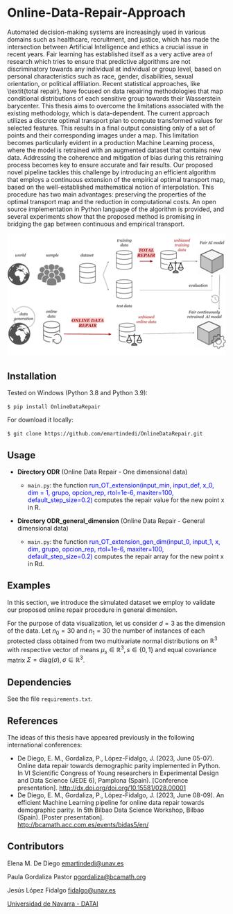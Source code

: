 # Online-Data-Repair-Approach


Automated decision-making systems are increasingly used in various domains such as healthcare, recruitment, and justice, 
which has made the intersection between Artificial Intelligence and ethics a crucial issue in recent years. 
Fair learning has established itself as a very active area of research which tries to ensure that predictive algorithms 
are not discriminatory towards any individual at individual or group level, based on personal characteristics such as 
race, gender, disabilities, sexual orientation, or political affiliation. 
Recent statistical approaches, like \textit{total repair}, have focused on data repairing methodologies that map 
conditional distributions of each sensitive group towards their Wasserstein barycenter. 
This thesis aims to overcome the limitations associated with the existing methodology, which is data-dependent. 
The current approach utilizes a discrete optimal transport plan to compute transformed values for selected features. 
This results in a final output consisting only of a set of points and their corresponding images under a map. 
This limitation becomes particularly evident in a production Machine Learning process, where the model is retrained 
with an augmented dataset that contains new data. 
Addressing the coherence and mitigation of bias during this retraining process becomes key to ensure accurate and 
fair results. 
Our proposed novel pipeline tackles this challenge by introducing an efficient algorithm that employs a continuous 
extension of the empirical optimal transport map, based on the well-established mathematical notion of interpolation. 
This procedure has two main advantages: preserving the properties of the optimal transport map and the reduction in 
computational costs. 
An open source implementation in Python language of the algorithm is provided, and several experiments show that the 
proposed method is promising in bridging the gap between continuous and empirical transport.

<img src="img/TFM-general-picture.pdf" alt="General picture" width="740"/>

## Installation

Tested on Windows (Python 3.8 and Python 3.9):

```$ pip install OnlineDataRepair```

For download it locally:

```$ git clone https://github.com/emartindedi/OnlineDataRepair.git```


## Usage

- **Directory ODR** (Online Data Repair - One dimensional data)
  - `main.py`: the function <span style="color:blue">run_OT_extension(input_min, input_def, x_0, dim = 1, grupo, opcion_rep, rtol=1e-6, maxiter=100, default_step_size=0.2)</span> 
  computes the repair value for the new point x in R.

- **Directory ODR_general_dimension** (Online Data Repair - General dimensional data)
  - `main.py`: the function <span style="color:blue">run_OT_extension_gen_dim(input_0, input_1, x, dim, grupo, opcion_rep, rtol=1e-6, maxiter=100, default_step_size=0.2)</span> 
  computes the repair array for the new point x in Rd. 

## Examples

In this section, we introduce the simulated dataset we employ to validate our proposed online repair procedure in 
general dimension.

For the purpose of data visualization, let us consider $d = 3$ as the 
dimension of the data. Let $n_{0} = 30$ and $n_{1} = 30$ the number of 
instances of each protected class obtained from two multivariate normal 
distributions on $\mathbb{R}^{3}$ with respective vector of means $\mu_{s} \in \mathbb{R}^{3}, s \in \{0,1\}$ and equal covariance matrix $\Sigma = \text{diag}(\sigma), \sigma \in \mathbb{R}^{3}$. 


## Dependencies

See the file `requirements.txt`.


## References

The ideas of this thesis have appeared previously in the following international conferences:

- De Diego, E. M., Gordaliza, P., López-Fidalgo, J. (2023, June 05-07). Online data repair towards demographic parity implemented in Python. In VI Scientific Congress of Young researchers in Experimental Design and Data Science (JEDE 6), Pamplona (Spain). [Conference presentation]. http://dx.doi.org/doi.org/10.15581/028.00001
- De Diego, E. M., Gordaliza, P., López-Fidalgo, J. (2023, June 08-09). An efficient Machine Learning pipeline for online data repair towards demographic parity. In 5th Bilbao Data Science Workshop, Bilbao (Spain). [Poster presentation]. http://bcamath.acc.com.es/events/bidas5/en/


## Contributors

Elena M. De Diego <emartindedi@unav.es>

Paula Gordaliza Pastor <pgordaliza@bcamath.org>

Jesús López Fidalgo <fidalgo@unav.es>

[Universidad de Navarra - DATAI](https://www.unav.edu/web/instituto-de-ciencia-de-los-datos-e-inteligencia-artificial)
